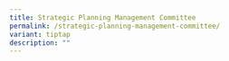 ```yaml
---
title: Strategic Planning Management Committee
permalink: /strategic-planning-management-committee/
variant: tiptap
description: ""
---
```

